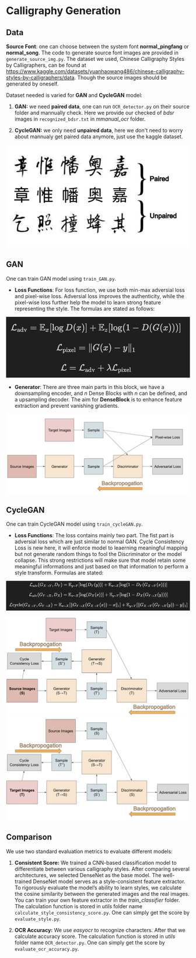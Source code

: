 # Calligraphy Generation

## Data

**Source Font**: one can choose between the system font **normal_pingfang** or **normal_song**. The code to generate source font images are provided in ``generate_source_img.py``. The dataset we used, Chinese Calligraphy Styles by Calligraphers, can be found at https://www.kaggle.com/datasets/yuanhaowang486/chinese-calligraphy-styles-by-calligraphers/data. Though the source images should be generated by oneself. 


Dataset needed is varied for **GAN** and **CycleGAN** model:

1. **GAN:** we need **paired data**, one can run ``OCR_detector.py`` on their source folder and mannually check. Here we provide our checked of *bdsr* images in ``recognized_bdsr.txt`` in *mmanual_ocr* folder. 

2. **CycleGAN:** we only need **unpaired data**, here we don't need to worry about mannualy get paired data anymore, just use the kaggle dataset.

![](./imgs/paired_unpaired.png)

## GAN

One can train GAN model using ``train_GAN.py``. 

- **Loss Functions**: For loss function, we use both min-max adversial loss and pixel-wise loss. Adversial loss improves the authenticity, while the pixel-wise loss further help the model to learn strong feature representing the style. The formulas are stated as follows:

![](./imgs/GAN_loss.png)


- **Generator**: There are three main parts in this block, we have a downsampling encoder, and *n* Dense Blocks with *n* can be defined, and a upsampling decoder. The aim for **DenseBlock** is to enhance feature extraction and prevent vanishing gradients. 

![alt text](./imgs/GAN_archi.png)

## CycleGAN

One can train CycleGAN model using ``train_cycleGAN.py``. 

- **Loss Functions**: The loss contains mainly two part. The fist part is adversial loss which are just similar to normal GAN. Cycle Consistency Loss is new here, it will enforce model to leaerning meaningful mapping but not generate random things to fool the Discriminator or the model collapse. This strong restrictions will make sure that model retain some meaningful informations and just based on that information to perform a style transform. Formulas are stated:

![](./imgs/CycleGAN_loss.png)

![](./imgs/CycleGAN_archi1.png)
![](./imgs/CycleGAN_archi2.png)

## Comparison

We use two standard evaluation metrics to evaluate different models:

1. **Consistent Score:** We trained a CNN-based classification model to differentiate between various calligraphy styles. After comparing several architectures, we selected DenseNet as the base model. The well-trained DenseNet model serves as a style-consistent feature extractor. To rigorously evaluate the model’s ability to learn styles, we calculate the cosine similarity between the generated images and the real images. You can train your own feature extractor in the *train_classifier* folder. The calculation function is stored in *utils* folder name ``calculate_style_consistency_score.py``. One can simply get the score by ``evaluate_style.py``.

2. **OCR Accuracy:** We use *easyocr* to recognize characters. After that we calculate accuracy score. The calculation function is stored in *utils* folder name ``OCR_detector.py``. One can simply get the score by ``evaluate_ocr_accuracy.py``. 